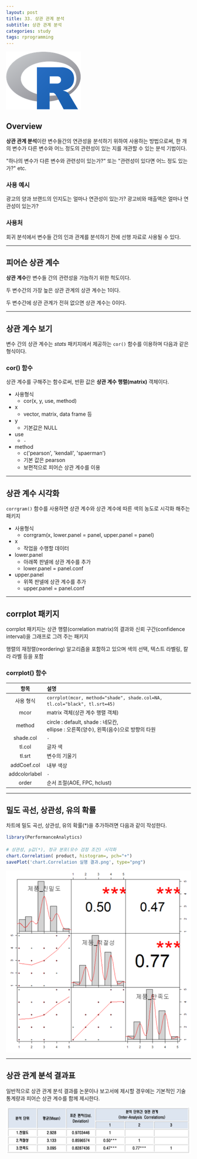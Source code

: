 ```yaml
---
layout: post
title: 33. 상관 관계 분석
subtitle: 상관 관계 분석
categories: study
tags: rprogramming
---
```


![r](/assets/img/logo/r-logo.png)

## Overview

**상관 관계 분석**이란 변수들간의 연관성을 분석하기 위하여 사용하는 방법으로써, 한 개의 변수가 다른 변수와 어느 정도의 관련성이 있는 지를 개관할 수 있는 분석 기법이다.

"하나의 변수가 다른 변수와 관련성이 있는가?" 또는 "관련성이 있다면 어느 정도 있는 가?" etc.

### 사용 예시

광고의 양과 브랜드의 인지도는 얼마나 연관성이 있는가? 광고비와 매출액은 얼마나 연관성이 있는가?

### 사용처

회귀 분석에서 변수들 간의 인과 관계를 분석하기 전에 선행 자료로 사용될 수 있다.

***

## 피어슨 상관 계수

**상관 계수**란 변수들 간의 관련성을 가늠하기 위한 척도이다.

두 변수간의 가장 높은 상관 관계의 상관 계수는 1이다.

두 변수간에 상관 관계가 전혀 없으면 상관 계수는 0이다.

***

## 상관 계수 보기

변수 간의 상관 계수는 *stats* 패키지에서 제공하는 `cor()` 함수를 이용하며 다음과 같은 형식이다.

### cor() 함수
상관 계수를 구해주는 함수로써, 반환 값은 **상관 계수 행렬(matrix)** 객체이다.

- 사용형식
  - cor(x, y, use, method)
- x
  - vector, matrix, data frame 등
- y
  - 기본값은 NULL
- use
  - `-`
- method
  - c('pearson', 'kendall', 'spaerman')
  - 기본 값은 pearson
  - 보편적으로 피어슨 상관 계수를 이용

***

## 상관 계수 시각화

`corrgram()` 함수를 사용하면 상관 계수와 상관 계수에 따른 색의 농도로 시각화 해주는 패키지

- 사용형식
  - corrgram(x, lower.panel = panel, upper.panel = panel)
- x
  - 작업을 수행할 데이터
- lower.panel
  - 아래쪽 판넬에 상관 계수를 추가
  - lower.panel = panel.conf
- upper.panel
  - 위쪽 판넬에 상관 계수를 추가
  - upper.panel = panel.conf

***

## corrplot 패키지

corrplot 패키지는 상관 행렬(correlation matrix)의 결과와 신뢰 구간(confidence interval)을 그래프로 그려 주는 패키지

행렬의 재정렬(reordering) 알고리즘을 포함하고 있으며 색의 선택, 텍스트 라벨링, 칼라 라벨 등을 포함

### corrplot() 함수

| 항목 | 설명 |
|:--------:|:--------|
| 사용 형식 | `corrplot(mcor, method="shade", shade.col=NA, tl.col="black", tl.srt=45)` |
| mcor | matrix 객체(상관 계수 행렬 객체) |
| method | circle : default, shade : 네모칸,<br>ellipse : 오른쪽(양수), 왼쪽(음수)으로 방향의 타원 |
| shade.col | `-` |
| tl.col | 글자 색 |
| tl.srt | 변수의 기울기 |
| addCoef.col | 내부 색상 |
| addcolorlabel | `-` |
| order | 순서 조절(AOE, FPC, hclust) |

***

## 밀도 곡선, 상관성, 유의 확률
차트에 밀도 곡선, 상관성, 유의 확률(*)을 추가하려면 다음과 같이 작성한다.

```R
library(PerformanceAnalytics)

# 상관성, p값(*), 정규 분포(모수 검정 조건) 시각화
chart.Correlation( product, histogram=, pch="+")
savePlot('chart.Correlation 실행 결과.png', type="png")
```

![fig01](/assets/img/study/r/191106_fig_01.png)

***

## 상관 관계 분석 결과표

일반적으로 상관 관계 분석 결과를 논문이나 보고서에 제시할 경우에는 기본적인 기술 통계량과 피어슨 상관 계수를 함께 제시한다.

![fig02](/assets/img/study/r/191106_fig_02.png)